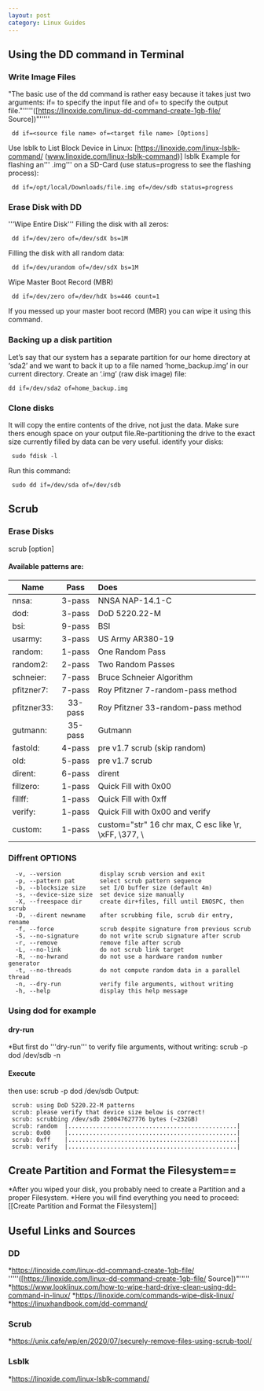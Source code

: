 ```yaml
---
layout: post
category: Linux Guides
---
```


## Using the DD command in Terminal
### Write Image Files
"The basic use of the dd command is rather easy because it takes just two arguments: if= to specify the input file and of= to specify the output file."'''''([https://linoxide.com/linux-dd-command-create-1gb-file/ Source])"'''''
```
 dd if=<source file name> of=<target file name> [Options]
```
Use lsblk to List Block Device in Linux: [https://linoxide.com/linux-lsblk-command/ (www.linoxide.com/linux-lsblk-command)]
 lsblk
Example for flashing an''' .img''' on a SD-Card (use status=progress to see the flashing process):
```
 dd if=/opt/local/Downloads/file.img of=/dev/sdb status=progress
```
### Erase Disk with DD
'''Wipe Entire Disk'''
Filling the disk with all zeros:
```
 dd if=/dev/zero of=/dev/sdX bs=1M
```
Filling the disk with all random data:
```
 dd if=/dev/urandom of=/dev/sdX bs=1M
```
Wipe Master Boot Record (MBR)
```
 dd if=/dev/zero of=/dev/hdX bs=446 count=1
```
If you messed up your master boot record (MBR) you can wipe it using this command.

### Backing up a disk partition
Let’s say that our system has a separate partition for our home directory at ‘sda2’ and we want to back it up to a file named ‘home_backup.img’ in our current directory. Create an ‘.img’ (raw disk image) file:
```
dd if=/dev/sda2 of=home_backup.img
```
### Clone disks
It will copy the entire contents of the drive, not just the data. Make sure thers enough space on your output file.Re-partitioning the drive to the exact size currently filled by data can be very useful.
identify your disks:
```
 sudo fdisk -l 
``` 
Run this command:
```
 sudo dd if=/dev/sda of=/dev/sdb
```
## Scrub
### Erase Disks
 scrub [option] <target>

#### Available patterns are:
 | Name          | Pass     | Does                    |
 | ------------- |:--------:|:----------------------- |
 | nnsa:         | 3-pass   | NNSA NAP-14.1-C |
 | dod:          | 3-pass   | DoD 5220.22-M |
 | bsi:          | 9-pass   | BSI | 
 | usarmy:       | 3-pass   | US Army AR380-19 |
 | random:       | 1-pass   | One Random Pass |
 | random2:      | 2-pass   | Two Random Passes |
 | schneier:     | 7-pass   | Bruce Schneier Algorithm |
 | pfitzner7:    | 7-pass   | Roy Pfitzner 7-random-pass method |
 | pfitzner33:   | 33-pass  | Roy Pfitzner 33-random-pass method |
 | gutmann:      | 35-pass  | Gutmann |
 | fastold:      | 4-pass   | pre v1.7 scrub (skip random) |
 | old:          | 5-pass   | pre v1.7 scrub |
 | dirent:       | 6-pass   | dirent |
 | fillzero:     | 1-pass   | Quick Fill with 0x00 |
 | fillff:       | 1-pass   | Quick Fill with 0xff |
 | verify:       | 1-pass   | Quick Fill with 0x00 and verify |
 | custom:       | 1-pass   | custom="str" 16 chr max, C esc like \r, \xFF, \377, \\ |

### Diffrent OPTIONS
```
  -v, --version           display scrub version and exit
  -p, --pattern pat       select scrub pattern sequence
  -b, --blocksize size    set I/O buffer size (default 4m)
  -s, --device-size size  set device size manually
  -X, --freespace dir     create dir+files, fill until ENOSPC, then scrub
  -D, --dirent newname    after scrubbing file, scrub dir entry, rename
  -f, --force             scrub despite signature from previous scrub
  -S, --no-signature      do not write scrub signature after scrub
  -r, --remove            remove file after scrub
  -L, --no-link           do not scrub link target
  -R, --no-hwrand         do not use a hardware random number generator
  -t, --no-threads        do not compute random data in a parallel thread
  -n, --dry-run           verify file arguments, without writing
  -h, --help              display this help message
```
### Using dod for example
#### dry-run
*But first do '''dry-run''' to verify file arguments, without writing:
 scrub -p dod /dev/sdb -n
#### Execute
then use:
 scrub -p dod /dev/sdb
Output:
```
 scrub: using DoD 5220.22-M patterns
 scrub: please verify that device size below is correct!
 scrub: scrubbing /dev/sdb 250047627776 bytes (~232GB)
 scrub: random  |................................................|   
 scrub: 0x00    |................................................|
 scrub: 0xff    |................................................|
 scrub: verify  |................................................|
```
## Create Partition and Format the Filesystem==
*After you wiped your disk, you probably need to create a Partition and a proper Filesystem.
*Here you will find everything you need to proceed: [[Create Partition and Format the Filesystem]]

## Useful Links and Sources
### DD
*https://linoxide.com/linux-dd-command-create-1gb-file/ '''''([https://linoxide.com/linux-dd-command-create-1gb-file/ Source])"'''''
*https://www.looklinux.com/how-to-wipe-hard-drive-clean-using-dd-command-in-linux/
*https://linoxide.com/commands-wipe-disk-linux/
*https://linuxhandbook.com/dd-command/
### Scrub
*https://unix.cafe/wp/en/2020/07/securely-remove-files-using-scrub-tool/
### Lsblk
*https://linoxide.com/linux-lsblk-command/
